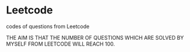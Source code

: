# Leetcode
codes of questions from Leetcode

THE AIM IS THAT THE NUMBER OF QUESTIONS WHICH ARE SOLVED BY MYSELF FROM LEETCODE WILL REACH 100.
